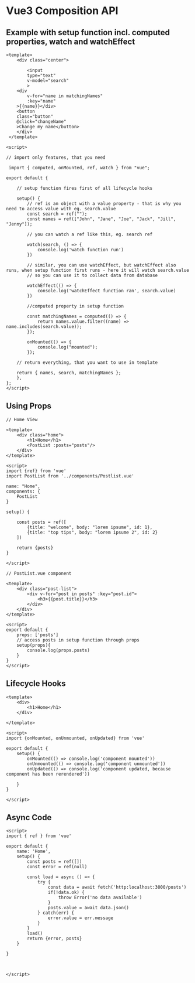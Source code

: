 # Vue3 Composition API

## Example with setup function incl. computed properties, watch and watchEffect

    <template>
        <div class="center">

            <input
            type="text"
            v-model="search"
            >
        <div
            v-for="name in matchingNames"
            :key="name"
        >{{name}}</div>
        <button
        class="button"
        @click="changeName"
        >Change my name</button>
        </div>
     </template>

    <script>

    // import only features, that you need

     import { computed, onMounted, ref, watch } from "vue";

    export default {

        // setup function fires first of all lifecycle hooks

        setup() {
            // ref is an object with a value property - that is why you need to access value with eg. search.value
            const search = ref("");
            const names = ref(["John", "Jane", "Joe", "Jack", "Jill", "Jenny"]);

            // you can watch a ref like this, eg. search ref

            watch(search, () => {
                console.log('watch function run')
            })

            // similar, you can use watchEffect, but watchEffect also runs, when setup function first runs - here it will watch search.value
            // so you can use it to collect data from database

            watchEffect(() => {
                console.log('watchEffect function ran', search.value)
            })

            //computed property in setup function

            const matchingNames = computed(() => {
                return names.value.filter((name) => name.includes(search.value));
            });

            onMounted(() => {
                console.log("mounted");
            });

        // return everything, that you want to use in template

        return { names, search, matchingNames };
        },
    };
    </script>

## Using Props

    // Home View

    <template>
        <div class="home">
            <h1>Home</h1>
            <PostList :posts="posts"/>
        </div>
    </template>

    <script>
    import {ref} from 'vue'
    import PostList from '../components/Postlist.vue'

    name: "Home",
    components: {
        PostList
    }

    setup() {

        const posts = ref([
            {title: "welcome", body: "lorem ipsume", id: 1},
            {title: "top tips", body: "lorem ipsume 2", id: 2}
        ])

        return {posts}
    }

    </script>

    // PostList.vue component

    <template>
        <div class="post-list">
            <div v-for="post in posts" :key="post.id">
                <h3>{{post.title}}</h3>
            </div>
        </div>
    </template>

    <script>
    export default {
        props: ['posts']
        // access posts in setup function through props
        setup(props){
            console.log(props.posts)
        }
    }
    </script>

## Lifecycle Hooks

    <template>
        <div>
            <h1>Home</h1>
        </div>

    </template>

    <script>
    import {onMounted, onUnmounted, onUpdated} from 'vue'

    export default {
        setup() {
            onMounted(() => console.log('component mounted'))
            onUnmounted(() => console.log('component unmounted'))
            onUpdated(() => console.log('component updated, because component has been rerendered'))

        }
    }

    </script>

## Async Code

    <script>
    import { ref } from 'vue'

    export default {
        name: 'Home',
        setup() {
            const posts = ref([])
            const error = ref(null)

            const load = async () => {
                try {
                    const data = await fetch('http:localhost:3000/posts')
                    if(!data.ok) {
                        throw Error('no data available')
                    }
                    posts.value = await data.json()
                } catch(err) {
                    error.value = err.message
                }
            }
            load()
            return {error, posts}
        }

    }



    </script>
